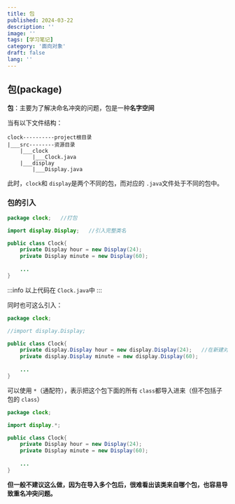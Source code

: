 ```yaml
---
title: 包
published: 2024-03-22
description: ''
image: ''
tags: [学习笔记]
category: '面向对象'
draft: false 
lang: ''
---
```


## **包(package)**

**包**：主要为了解决命名冲突的问题，包是一种**名字空间**

当有以下文件结构：

```
clock----------project根目录   
|___src--------资源目录
    |___clock
        |___Clock.java
    |___display
        |___Display.java
```

此时，`clock`和 `display`是两个不同的包，而对应的 `.java`文件处于不同的包中。

### **包的引入**

```java
package clock;   //打包

import display.Display;   //引入完整类名

public class Clock{
    private Display hour = new Display(24);
    private Display minute = new Display(60);
  
    ...
}
```

:::info
以上代码在 `Clock.java`中
:::

同时也可这么引入：

```java
package clock;   

//import display.Display;

public class Clock{
    private display.Display hour = new display.Display(24);   //在新建对象时给出全名
    private display.Display minute = new display.Display(60);
  
    ...
}
```

可以使用 `*`（通配符），表示把这个包下面的所有 `class`都导入进来（但不包括子包的 `class`）

```java
package clock;   

import display.*;

public class Clock{
    private Display hour = new Display(24);
    private Display minute = new Display(60);
  
    ...
}
```

**但一般不建议这么做，因为在导入多个包后，很难看出该类来自哪个包，也容易导致重名冲突问题。**
